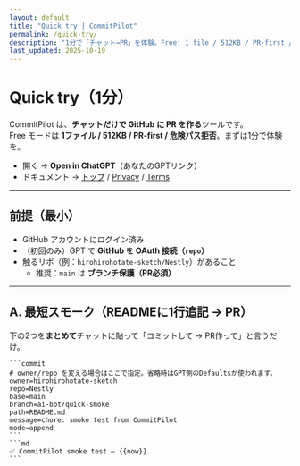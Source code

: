 ```yaml
---
layout: default
title: "Quick try | CommitPilot"
permalink: /quick-try/
description: "1分で「チャット→PR」を体験。Free: 1 file / 512KB / PR-first / 危険パス拒否。"
last_updated: 2025-10-19
---
```


# Quick try（1分）

CommitPilot は、**チャットだけで GitHub に PR を作る**ツールです。  
Free モードは **1ファイル / 512KB / PR-first / 危険パス拒否**。まずは1分で体験を。

- 開く → **Open in ChatGPT**（あなたのGPTリンク）  
- ドキュメント → [トップ](/) / [Privacy](/privacy/) / [Terms](/terms/)

---

## 前提（最小）
- GitHub アカウントにログイン済み
- （初回のみ）GPT で **GitHub を OAuth 接続（`repo`）**
- 触るリポ（例：`hirohirohotate-sketch/Nestly`）があること  
  - 推奨：`main` は **ブランチ保護（PR必須）**

---

## A. 最短スモーク（READMEに1行追記 → PR）

下の2つを**まとめて**チャットに貼って「コミットして → PR作って」と言うだけ。

````text
```commit
# owner/repo を変える場合はここで指定。省略時はGPT側のDefaultsが使われます。
owner=hirohirohotate-sketch
repo=Nestly
base=main
branch=ai-bot/quick-smoke
path=README.md
message=chore: smoke test from CommitPilot
mode=append
```
```md
✅ CommitPilot smoke test — {{now}}.
```
